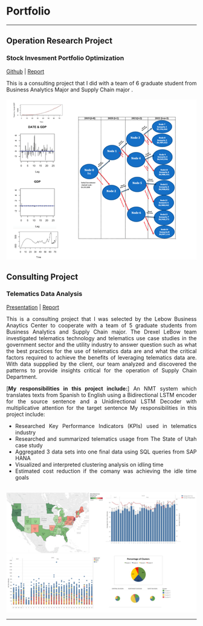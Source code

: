 # Portfolio

---

## Operation Research Project

### Stock Invesment Portfolio Optimization
<p align="left">
<a href="https://jessiehangle.github.io/Stock-Invesment-Portfolio-Optimization/">Github</a> | 
<a href="https://jessiehangle.github.io/Stock-Invesment-Portfolio-Optimization/OPR%20620%20Final%20Report_Phoenix%20Fund(final)%20(1).pdf">Report</a>  
</p>
<div style="text-align: justify">This is a consulting project that I did with a team of 6 graduate student from Business Analytics Major and Supply Chain major .</div>
<br>
<img src="https://github.com/jessiehangle/jessiehangle.github.io/blob/master/images/opr1.png"/>
<br>




## Consulting Project

### Telematics Data Analysis

<p align="left">
<a href="/pdf/Consulting%20Project%20Presentation.pdf">Presentation</a> | <a href="/pdf/Telematics%20Final%20Report.pdf">Report</a>  
</p>
<div style="text-align: justify">This is a consulting project that I was selected by the Lebow Business Anaytics Center to cooperate with a team of 5 graduate students from Business Analytics and Supply Chain major. The Drexel LeBow team investigated telematics technology and telematics use case studies in the
government sector and the utility industry to answer question such as what the best practices for the use of telematics data are and what the critical factors required to achieve the benefits of leveraging telematics data are. With data suppplied by the client, our team analyzed and discovered the patterns to provide insights critical for the operation of Supply Chain Department.
  
 [**My responsibilities in this project include:**] An NMT system which translates texts from Spanish to English using a Bidirectional LSTM encoder for the source sentence and a Unidirectional LSTM Decoder with multiplicative attention for the target sentence My responsibilities in this project include:
- Researched Key Performance Indicators (KPIs) used in telematics industry
- Researched and summarized telematics usage from The State of Utah case study
- Aggregated 3 data sets into one final data using SQL queries from SAP HANA
- Visualized and interpreted clustering analysis on idling time
- Estimated cost reduction if the comany was achieving the idle time goals 
<br>
<img src="https://github.com/jessiehangle/jessiehangle.github.io/blob/master/images/Telematics.jpg?raw=true"/>
<br>

---



